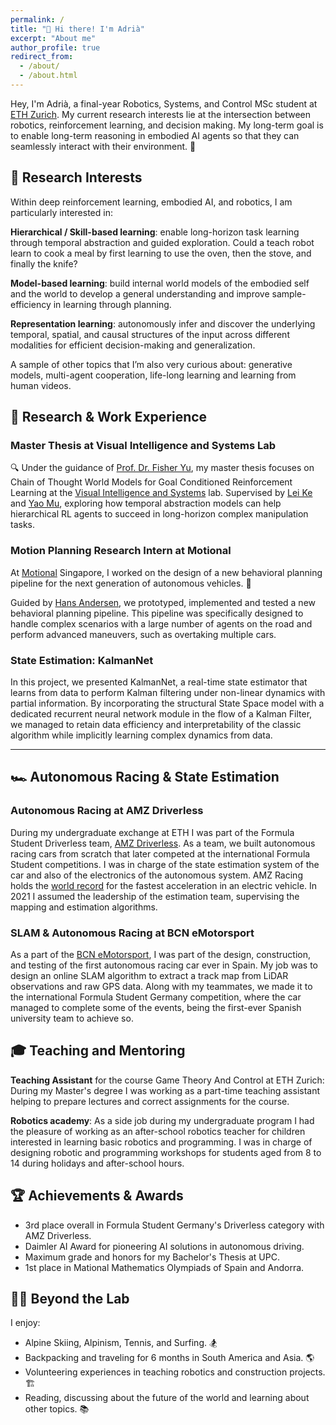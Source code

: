 ```yaml
---
permalink: /
title: "👋 Hi there! I'm Adrià"
excerpt: "About me"
author_profile: true
redirect_from: 
  - /about/
  - /about.html
---
```


Hey, I'm Adrià, a final-year Robotics, Systems, and Control MSc student at [ETH Zurich](https://ethz.ch/en.html). My current research interests lie at the intersection between robotics, reinforcement learning, and decision making. My long-term goal is to enable long-term reasoning in embodied AI agents so that they can seamlessly interact with their environment. 🤖

## 🌟 Research Interests

Within deep reinforcement learning, embodied AI, and robotics, I am particularly interested in:

**Hierarchical / Skill-based learning**: enable long-horizon task learning through temporal abstraction and guided exploration. Could a teach robot learn to cook a meal by first learning to use the oven, then the stove, and finally the knife?

**Model-based learning**: build internal world models of the embodied self and the world to develop a general understanding and improve sample-efficiency in learning through planning.

**Representation learning**: autonomously infer and discover the underlying temporal, spatial, and causal structures of the input across different modalities for efficient decision-making and generalization.

A sample of other topics that I’m also very curious about: generative models, multi-agent cooperation, life-long learning and learning from human videos.

## 💼 Research & Work Experience

### Master Thesis at Visual Intelligence and Systems Lab

🔍 Under the guidance of [Prof. Dr. Fisher Yu](https://www.vis.xyz/), my master thesis focuses on Chain of Thought World Models for Goal Conditioned Reinforcement Learning at the [Visual Intelligence and Systems](https://www.vis.xyz/) lab. Supervised by [Lei Ke](https://www.kelei.site/) and [Yao Mu](https://yaomarkmu.github.io/), exploring how temporal abstraction models can help hierarchical RL agents to succeed in long-horizon complex manipulation tasks.

### Motion Planning Research Intern at Motional

At [Motional](https://motional.com/) Singapore, I worked on the design of a new behavioral planning pipeline for the next generation of autonomous vehicles. 🚙 

Guided by [Hans Andersen](https://scholar.google.com.sg/citations?user=ODZqlM8AAAAJ&hl=en), we prototyped, implemented and tested a new behavioral planning pipeline. This pipeline was specifically designed to handle complex scenarios with a large number of agents on the road and perform advanced maneuvers, such as overtaking multiple cars.

### State Estimation: KalmanNet

In this project, we presented KalmanNet, a real-time state estimator that learns from data to perform Kalman filtering under non-linear dynamics with partial information. By incorporating the structural State Space model with a dedicated recurrent neural network module in the flow of a Kalman Filter, we managed to retain data efficiency and interpretability of the
classic algorithm while implicitly learning complex dynamics from data.

---


## 🏎️ Autonomous Racing & State Estimation 

### Autonomous Racing at AMZ Driverless
During my undergraduate exchange at ETH I was part of the Formula Student Driverless team, [AMZ Driverless](https://amzracing.ch/en). As a
team, we built autonomous racing cars from scratch that later competed at the international Formula Student competitions. I was in charge of the state estimation system of the car and also of the electronics of the autonomous system. AMZ Racing holds the [world record](https://www.youtube.com/watch?v=88cVs5zZFTE) for the fastest acceleration in an electric vehicle. In 2021 I assumed the leadership of the estimation team, supervising the mapping and estimation algorithms.

### SLAM & Autonomous Racing at BCN eMotorsport
As a part of the [BCN eMotorsport](https://bcnemotorsport.upc.edu/home/), I was part of the design, construction, and testing of
the first autonomous racing car ever in Spain. My job was to design an online SLAM algorithm to extract a track map from LiDAR observations and raw GPS data. Along with my teammates, we made it to the international Formula Student Germany competition, where the car managed to complete some of the events, being the first-ever Spanish university team to achieve so.

## 🎓 Teaching and Mentoring 

**Teaching Assistant** for the course Game Theory And Control at ETH Zurich: During my Master's degree I was working as a part-time teaching assistant helping to prepare lectures and correct assignments for the course.

**Robotics academy**: As a side job during my undergraduate program I had the pleasure of working as an after-school robotics teacher for children interested in learning basic robotics and programming. I was in charge of designing robotic and programming workshops for students aged from 8 to 14 during holidays and after-school hours.


## 🏆 Achievements & Awards 

- 3rd place overall in Formula Student Germany's Driverless category with AMZ Driverless.
- Daimler AI Award for pioneering AI solutions in autonomous driving.
- Maximum grade and honors for my Bachelor's Thesis at UPC.
- 1st place in Mational Mathematics Olympiads of Spain and Andorra.

## 🏄‍♂️ Beyond the Lab  
I enjoy:
- Alpine Skiing, Alpinism, Tennis, and Surfing. 🏂
- Backpacking and traveling for 6 months in South America and Asia. 🌎
- Volunteering experiences in teaching robotics and construction projects. 🏗️
- Reading, discussing about the future of the world and learning about other topics. 📚



